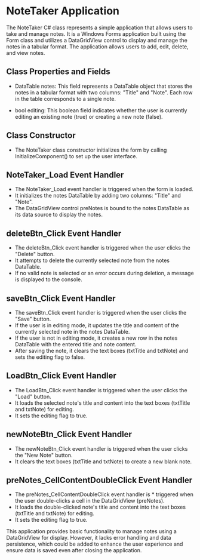 # NoteTaker Application

The NoteTaker C# class represents a simple application that allows users to take and manage notes. It is a Windows Forms application built using the Form class and utilizes a DataGridView control to display and manage the notes in a tabular format. The application allows users to add, edit, delete, and view notes.

## Class Properties and Fields
* DataTable notes: This field represents a DataTable object that stores the notes in a tabular format with two columns: "Title" and "Note". Each row in the table corresponds to a single note.

* bool editing: This boolean field indicates whether the user is currently editing an existing note (true) or creating a new note (false).

## Class Constructor
* The NoteTaker class constructor initializes the form by calling InitializeComponent() to set up the user interface.
## NoteTaker_Load Event Handler
* The NoteTaker_Load event handler is triggered when the form is loaded.
* It initializes the notes DataTable by adding two columns: "Title" and "Note".
* The DataGridView control preNotes is bound to the notes DataTable as its data source to display the notes.
## deleteBtn_Click Event Handler
* The deleteBtn_Click event handler is triggered when the user clicks the "Delete" button.
* It attempts to delete the currently selected note from the notes DataTable.
* If no valid note is selected or an error occurs during deletion, a message is displayed to the console.
## saveBtn_Click Event Handler
* The saveBtn_Click event handler is triggered when the user clicks the "Save" button.
* If the user is in editing mode, it updates the title and content of the currently selected note in the notes DataTable.
* If the user is not in editing mode, it creates a new row in the notes DataTable with the entered title and note content.
* After saving the note, it clears the text boxes (txtTitle and txtNote) and sets the editing flag to false.
## LoadBtn_Click Event Handler
* The LoadBtn_Click event handler is triggered when the user clicks the "Load" button.
* It loads the selected note's title and content into the text boxes (txtTitle and txtNote) for editing.
* It sets the editing flag to true.
## newNoteBtn_Click Event Handler
* The newNoteBtn_Click event handler is triggered when the user clicks the "New Note" button.
* It clears the text boxes (txtTitle and txtNote) to create a new blank note.
## preNotes_CellContentDoubleClick Event Handler
* The preNotes_CellContentDoubleClick event handler is * triggered when the user double-clicks a cell in the DataGridView (preNotes).
* It loads the double-clicked note's title and content into the text boxes (txtTitle and txtNote) for editing.
* It sets the editing flag to true.

This application provides basic functionality to manage notes using a DataGridView for display. However, it lacks error handling and data persistence, which could be added to enhance the user experience and ensure data is saved even after closing the application.